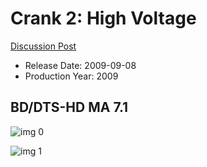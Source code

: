 # Crank 2: High Voltage

[Discussion Post](https://www.avsforum.com/threads/bass-eq-for-filtered-movies.2995212/post-57968298)

* Release Date: 2009-09-08
* Production Year: 2009

## BD/DTS-HD MA 7.1

![img 0](https://i.imgur.com/R6AkJHK.jpg)

![img 1](https://i.imgur.com/X3e6CSf.png)

